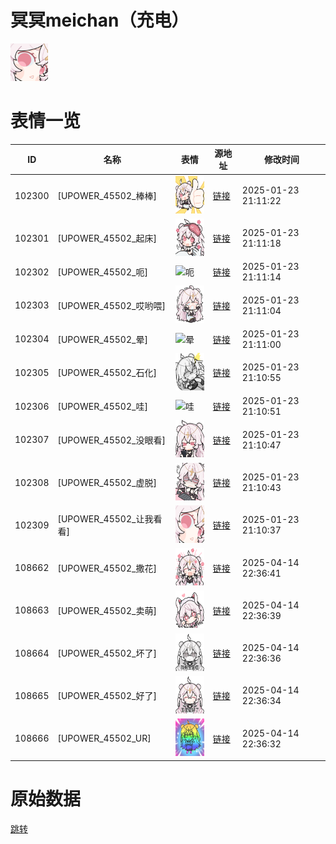 # 冥冥meichan（充电）

<img src="./cover.png" height="60" alt="cover" />

# 表情一览

|ID|名称|表情|源地址|修改时间|
|----|----|----|----|----|
|102300|[UPOWER_45502_棒棒]|<img src="./pic/102300_%5BUPOWER_45502_棒棒%5D.png" height="60" alt="棒棒"/>|[链接](https://i0.hdslb.com/bfs/garb/98aa0520716b51661b7728e7d1d7eea99d14d6da.png)|2025-01-23 21:11:22|
|102301|[UPOWER_45502_起床]|<img src="./pic/102301_%5BUPOWER_45502_起床%5D.png" height="60" alt="起床"/>|[链接](https://i0.hdslb.com/bfs/garb/178b7534a88963cfb7a0aa18b593f3f9b24be1eb.png)|2025-01-23 21:11:18|
|102302|[UPOWER_45502_呃]|<img src="./pic/102302_%5BUPOWER_45502_呃%5D.png" height="60" alt="呃"/>|[链接](https://i0.hdslb.com/bfs/garb/306c78600ee7cd5f3c8d5cd9c1e0c598aa4a24d3.png)|2025-01-23 21:11:14|
|102303|[UPOWER_45502_哎哟喂]|<img src="./pic/102303_%5BUPOWER_45502_哎哟喂%5D.png" height="60" alt="哎哟喂"/>|[链接](https://i0.hdslb.com/bfs/garb/7c29c673112b98bf10f5825db1b84e6cbf2121a7.png)|2025-01-23 21:11:04|
|102304|[UPOWER_45502_晕]|<img src="./pic/102304_%5BUPOWER_45502_晕%5D.png" height="60" alt="晕"/>|[链接](https://i0.hdslb.com/bfs/garb/1e177f9232cdc2be1653a14a2373a165b59a7dad.png)|2025-01-23 21:11:00|
|102305|[UPOWER_45502_石化]|<img src="./pic/102305_%5BUPOWER_45502_石化%5D.png" height="60" alt="石化"/>|[链接](https://i0.hdslb.com/bfs/garb/41ac0f84a67f94dd2f26261db9a057db22733c87.png)|2025-01-23 21:10:55|
|102306|[UPOWER_45502_哇]|<img src="./pic/102306_%5BUPOWER_45502_哇%5D.png" height="60" alt="哇"/>|[链接](https://i0.hdslb.com/bfs/garb/4674b14fd3d062fd45a64391b57e89037ad50119.png)|2025-01-23 21:10:51|
|102307|[UPOWER_45502_没眼看]|<img src="./pic/102307_%5BUPOWER_45502_没眼看%5D.png" height="60" alt="没眼看"/>|[链接](https://i0.hdslb.com/bfs/garb/8deb862e510c8577d37fa29009a2e1ba3d3a51ef.png)|2025-01-23 21:10:47|
|102308|[UPOWER_45502_虚脱]|<img src="./pic/102308_%5BUPOWER_45502_虚脱%5D.png" height="60" alt="虚脱"/>|[链接](https://i0.hdslb.com/bfs/garb/019d4b075c69b7e90998bbb851bef0ec20282c46.png)|2025-01-23 21:10:43|
|102309|[UPOWER_45502_让我看看]|<img src="./pic/102309_%5BUPOWER_45502_让我看看%5D.png" height="60" alt="让我看看"/>|[链接](https://i0.hdslb.com/bfs/garb/a36a8c9f38a14f1e142b13eec537b20c99d603de.png)|2025-01-23 21:10:37|
|108662|[UPOWER_45502_撒花]|<img src="./pic/108662_%5BUPOWER_45502_撒花%5D.png" height="60" alt="撒花"/>|[链接](https://i0.hdslb.com/bfs/garb/5c255ffcaa917d08ba9f9ae78f58e213001e9d33.png)|2025-04-14 22:36:41|
|108663|[UPOWER_45502_卖萌]|<img src="./pic/108663_%5BUPOWER_45502_卖萌%5D.png" height="60" alt="卖萌"/>|[链接](https://i0.hdslb.com/bfs/garb/cf11717ee4c717b36c78713127a6c832597d6660.png)|2025-04-14 22:36:39|
|108664|[UPOWER_45502_坏了]|<img src="./pic/108664_%5BUPOWER_45502_坏了%5D.png" height="60" alt="坏了"/>|[链接](https://i0.hdslb.com/bfs/garb/271987aa0baf28695ead8b372f933716d082ae82.png)|2025-04-14 22:36:36|
|108665|[UPOWER_45502_好了]|<img src="./pic/108665_%5BUPOWER_45502_好了%5D.png" height="60" alt="好了"/>|[链接](https://i0.hdslb.com/bfs/garb/e1635b01a45d74fe752bdc0068176fc78b3a85b9.png)|2025-04-14 22:36:34|
|108666|[UPOWER_45502_UR]|<img src="./pic/108666_%5BUPOWER_45502_UR%5D.png" height="60" alt="UR"/>|[链接](https://i0.hdslb.com/bfs/garb/e3b802122f76e0a01de1c64b0c2903588731b1ee.png)|2025-04-14 22:36:32|

# 原始数据

[跳转](./raw.json)


